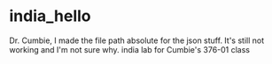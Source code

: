 # india_hello
Dr. Cumbie, I made the file path absolute for the json stuff. It's still not working and I'm not sure why.
india lab for Cumbie's 376-01 class
